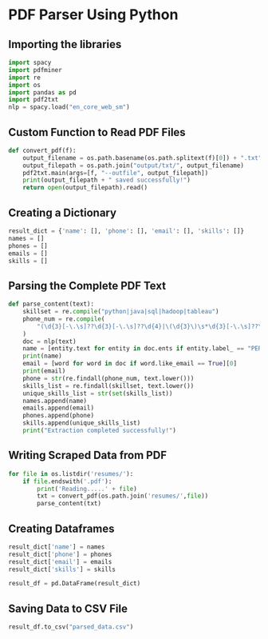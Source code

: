 # PDF Parser Using Python

## Importing the libraries
```python
import spacy
import pdfminer
import re
import os
import pandas as pd
import pdf2txt
nlp = spacy.load("en_core_web_sm")
```

## Custom Function to Read PDF Files
```python
def convert_pdf(f):
    output_filename = os.path.basename(os.path.splitext(f)[0]) + ".txt"
    output_filepath = os.path.join("output/txt/", output_filename)
    pdf2txt.main(args=[f, "--outfile", output_filepath])
    print(output_filepath + " saved successfully!")
    return open(output_filepath).read()
```


## Creating a Dictionary
```python
result_dict = {'name': [], 'phone': [], 'email': [], 'skills': []} 
names = []
phones = []
emails = []
skills = []
```

## Parsing the Complete PDF Text
```python
def parse_content(text):
    skillset = re.compile("python|java|sql|hadoop|tableau")
    phone_num = re.compile(
        "(\d{3}[-\.\s]??\d{3}[-\.\s]??\d{4}|\(\d{3}\)\s*\d{3}[-\.\s]??\d{4}|\d{3}[-\.\s]??\d{4})"
    )
    doc = nlp(text)
    name = [entity.text for entity in doc.ents if entity.label_ == "PERSON"][0]
    print(name)
    email = [word for word in doc if word.like_email == True][0]
    print(email)
    phone = str(re.findall(phone_num, text.lower()))
    skills_list = re.findall(skillset, text.lower())
    unique_skills_list = str(set(skills_list))
    names.append(name)
    emails.append(email)
    phones.append(phone)
    skills.append(unique_skills_list)
    print("Extraction completed successfully!")
```

## Writing Scraped Data from PDF
```python
for file in os.listdir('resumes/'):
    if file.endswith('.pdf'):
        print('Reading.....' + file)
        txt = convert_pdf(os.path.join('resumes/',file))
        parse_content(txt)
```

## Creating Dataframes
```python
result_dict['name'] = names
result_dict['phone'] = phones
result_dict['email'] = emails
result_dict['skills'] = skills

result_df = pd.DataFrame(result_dict)
```

## Saving Data to CSV File
```python
result_df.to_csv("parsed_data.csv")
```



